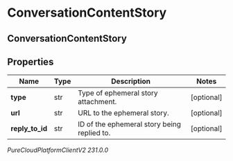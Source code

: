 # ConversationContentStory

## ConversationContentStory

## Properties

|Name | Type | Description | Notes|
|------------ | ------------- | ------------- | -------------|
| **type** | str | Type of ephemeral story attachment. | [optional] |
| **url** | str | URL to the ephemeral story. | [optional] |
| **reply_to_id** | str | ID of the ephemeral story being replied to. | [optional] |



_PureCloudPlatformClientV2 231.0.0_
